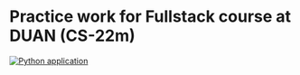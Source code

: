 # Practice work for Fullstack course at DUAN (CS-22m)
[![Python application](https://github.com/kosariev/cs22m-fullstack/actions/workflows/python-app.yml/badge.svg)](https://github.com/kosariev/cs22m-fullstack/actions/workflows/python-app.yml)
